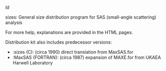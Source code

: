 $Id$

sizes: General size distribution program for SAS (small-angle scattering) analysis

For more help, explanations are provided in the HTML pages.

Distribution kit also includes predecessor versions:

* :sizes (C): (circa 1990) direct translation from MaxSAS.for
* :MaxSAS (FORTRAN): (circa 1987) expansion of MAXE.for 
  from UKAEA Harwell Laboratory
